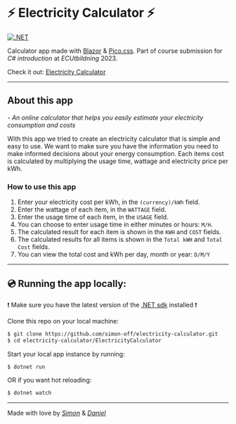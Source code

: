 # __⚡ Electricity Calculator ⚡__

[![.NET](https://github.com/simon-off/electricity-calculator/actions/workflows/dotnet.yml/badge.svg?branch=master)](https://github.com/simon-off/electricity-calculator/actions/workflows/dotnet.yml)

Calculator app made with [Blazor](https://dotnet.microsoft.com/en-us/apps/aspnet/web-apps/blazor) & [Pico.css](https://picocss.com/). Part of course submission for _C# introduction_ at _ECUtbildning_ 2023.

Check it out: [Electricity Calculator](https://electricity.simonoff.se/)

---

## __About this app__

_- An online calculator that helps you easily estimate your electricity consumption and costs_

With this app we tried to create an electricity calculator that is simple and easy to use. We want to make sure you have the information you need to make informed decisions about your energy consumption. Each items cost is calculated by multiplying the usage time, wattage and electricity price per kWh.

### __How to use this app__

1. Enter your electricity cost per kWh, in the `(currency)/kWh` field.
2. Enter the wattage of each item, in the `WATTAGE` field.
3. Enter the usage time of each item, in the `USAGE` field.
4. You can choose to enter usage time in either minutes or hours: `M/H`.
5. The calculated result for each item is shown in the `KWH` and `COST` fields.
6. The calculated results for all items is shown in the `Total kWH` and `Total Cost` fields.
7. You can view the total cost and kWh per day, month or year: `D/M/Y`

---

## 💿 __Running the app locally:__

❗ Make sure you have the latest version of the [.NET sdk](https://dotnet.microsoft.com/en-us/download/dotnet) installed ❗

Clone this repo on your local machine:

```sh
$ git clone https://github.com/simon-off/electricity-calculator.git
$ cd electricity-calculator/ElectricityCalculator
```

Start your local app instance by running:

```sh
$ dotnet run
```

OR if you want hot reloading:

```sh
$ dotnet watch
```

---

Made with love by _[Simon](https://github.com/simon-off)_ & _[Daniel](https://github.com/DanielAndersson31)_
